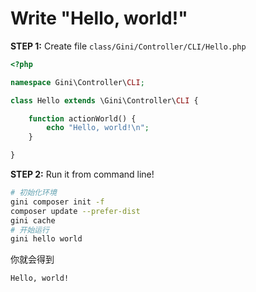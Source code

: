 # Write "Hello, world!"

**STEP 1:** Create file `class/Gini/Controller/CLI/Hello.php`

```php
<?php

namespace Gini\Controller\CLI;

class Hello extends \Gini\Controller\CLI {

    function actionWorld() {
        echo "Hello, world!\n";
    }

}
```

**STEP 2:** Run it from command line!

```bash
# 初始化环境
gini composer init -f
composer update --prefer-dist
gini cache
# 开始运行
gini hello world
```

你就会得到

```bash
Hello, world!
```



